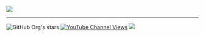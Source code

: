 ![](https://imgur.com/0Kvpl1s)

---

![GitHub Org's stars](https://img.shields.io/github/stars/Owlvernyte?style=social) [![YouTube Channel Views](https://img.shields.io/youtube/channel/views/UCEG5sgFKieaUuHsu5VG-kBg?style=social)](https://www.youtube.com/channel/UCEG5sgFKieaUuHsu5VG-kBg)
![](https://komarev.com/ghpvc/?username=Owlvernyte&label=Views&color=333333&style=for-the-badge)

